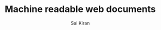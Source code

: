 ---
layout: post
title:  "Machine readable web documents"
description: "ai-ml-datasci"
categories: ["tech", "cs"]
tags: ["execution-models"]
author: "Sai Kiran"
---